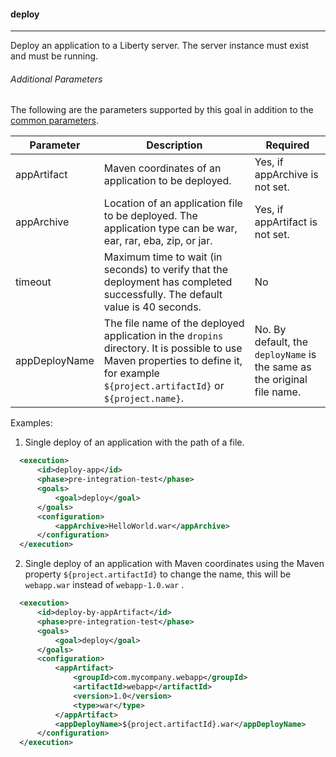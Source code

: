 #### deploy
---
Deploy an application to a Liberty server. The server instance must exist and must be running.

###### Additional Parameters

The following are the parameters supported by this goal in addition to the [common parameters](common-parameters.md#common-parameters).

| Parameter | Description | Required |
| --------  | ----------- | -------  |
| appArtifact | Maven coordinates of an application to be deployed. | Yes, if appArchive is not set. |
| appArchive | Location of an application file to be deployed. The application type can be war, ear, rar, eba, zip, or jar. | Yes, if appArtifact is not set. |
| timeout | Maximum time to wait (in seconds) to verify that the deployment has completed successfully. The default value is 40 seconds. | No |
| appDeployName| The file name of the deployed application in the `dropins` directory. It is possible to use Maven properties to define it, for example `${project.artifactId}` or `${project.name}`. | No. By default, the `deployName` is the same as the original file name.|

Examples:

 1. Single deploy of an application with the path of a file.

  ```xml
    <execution>
        <id>deploy-app</id>
        <phase>pre-integration-test</phase>
        <goals>
            <goal>deploy</goal>
        </goals>
        <configuration>
            <appArchive>HelloWorld.war</appArchive>
        </configuration>
    </execution>
   ```

 2. Single deploy of an application with Maven coordinates using the Maven property `${project.artifactId}` to change the name, this will be `webapp.war` instead of `webapp-1.0.war` .

  ```xml
    <execution>
        <id>deploy-by-appArtifact</id>
        <phase>pre-integration-test</phase>
        <goals>
            <goal>deploy</goal>
        </goals>
        <configuration>
            <appArtifact>
                <groupId>com.mycompany.webapp</groupId>
                <artifactId>webapp</artifactId>
                <version>1.0</version>
                <type>war</type>
            </appArtifact>
            <appDeployName>${project.artifactId}.war</appDeployName>
        </configuration>
    </execution>
  ```
